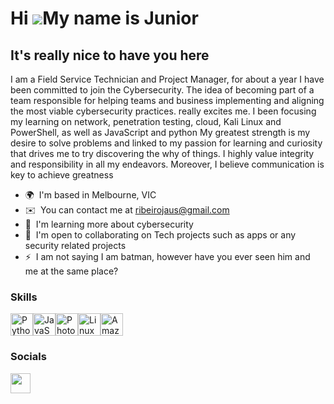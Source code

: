Hi ![](https://user-images.githubusercontent.com/18350557/176309783-0785949b-9127-417c-8b55-ab5a4333674e.gif)My name is Junior
==============================================================================================================================

It's really nice to have you here
---------------------------------

I am a Field Service Technician and Project Manager, for about a year I have been committed to join the Cybersecurity. The idea of becoming part of a team responsible for helping teams and business implementing and aligning the most viable cybersecurity practices. really excites me. I been focusing my learning on network, penetration testing, cloud, Kali Linux and PowerShell, as well as JavaScript and python My greatest strength is my desire to solve problems and linked to my passion for learning and curiosity that drives me to try discovering the why of things. I highly value integrity and responsibility in all my endeavors. Moreover, I believe communication is key to achieve greatness

* 🌍  I'm based in Melbourne, VIC
* ✉️  You can contact me at [ribeirojaus@gmail.com](mailto:ribeirojaus@gmail.com)
* 🧠  I'm learning more about cybersecurity
* 🤝  I'm open to collaborating on Tech projects such as apps or any security related projects
* ⚡  I am not saying I am batman, however have you ever seen him and me at the same place?

### Skills


<p align="left">
<a href="https://www.python.org/" target="_blank" rel="noreferrer"><img src="https://raw.githubusercontent.com/danielcranney/readme-generator/main/public/icons/skills/python-colored.svg" width="36" height="36" alt="Python" /></a><a href="https://developer.mozilla.org/en-US/docs/Web/JavaScript" target="_blank" rel="noreferrer"><img src="https://raw.githubusercontent.com/danielcranney/readme-generator/main/public/icons/skills/javascript-colored.svg" width="36" height="36" alt="JavaScript" /></a><a href="https://www.adobe.com/uk/products/photoshop.html" target="_blank" rel="noreferrer"><img src="https://raw.githubusercontent.com/danielcranney/readme-generator/main/public/icons/skills/photoshop-colored.svg" width="36" height="36" alt="Photoshop" /></a><a href="https://www.linux.org" target="_blank" rel="noreferrer"><img src="https://raw.githubusercontent.com/danielcranney/readme-generator/main/public/icons/skills/linux-colored.svg" width="36" height="36" alt="Linux" /></a><a href="https://aws.amazon.com" target="_blank" rel="noreferrer"><img src="https://raw.githubusercontent.com/danielcranney/readme-generator/main/public/icons/skills/aws-colored.svg" width="36" height="36" alt="Amazon Web Services" /></a>
</p>


### Socials

<p align="left"> <a href="https://www.linkedin.com/in/celso-ribeiro-l-junior-067132247/" target="_blank" rel="noreferrer"> <picture> <source media="(prefers-color-scheme: dark)" srcset="https://raw.githubusercontent.com/danielcranney/readme-generator/main/public/icons/socials/linkedin-dark.svg" /> <source media="(prefers-color-scheme: light)" srcset="https://raw.githubusercontent.com/danielcranney/readme-generator/main/public/icons/socials/linkedin.svg" /> <img src="https://raw.githubusercontent.com/danielcranney/readme-generator/main/public/icons/socials/linkedin.svg" width="32" height="32" /> </picture> </a></p>
